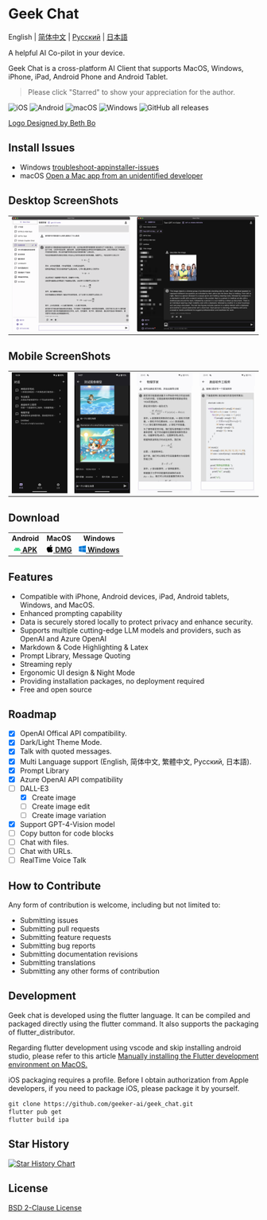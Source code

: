 # Geek Chat

English | [简体中文](./docs/README_CN.md) | [Русский](./docs/README_RU.md) | [日本語](./docs/README_JP.md)

A helpful AI Co-pilot in your device.

Geek Chat is a cross-platform AI Client that supports MacOS, Windows, iPhone, iPad, Android Phone and Android Tablet.

> Please click "Starred" to show your appreciation for the author.



![iOS](https://img.shields.io/badge/-iOS-black?style=flat-square&logo=apple&logoColor=white) ![Android](https://img.shields.io/badge/-Android-black?style=flat-square&logo=android&logoColor=white) ![macOS](https://img.shields.io/badge/-macOS-black?style=flat-square&logo=apple&logoColor=white) ![Windows](https://img.shields.io/badge/-Windows-black?style=flat-square&logo=windows&logoColor=white) ![GitHub all releases](https://img.shields.io/github/downloads/geeker-ai/geek_chat/total)

<!-- <a title="Made with Fluent Design" href="https://github.com/bdlukaa/fluent_ui">
  <img
    src="https://img.shields.io/badge/fluent-design-blue?style=flat-square&color=gray&labelColor=0078D7"
  >
</a> -->
<a title="Logo Designed by Beth Bo" href="https://github.com/bbmm007">Logo Designed by Beth Bo</a>

## Install Issues
- Windows [troubleshoot-appinstaller-issues](https://learn.microsoft.com/zh-cn/windows/msix/app-installer/troubleshoot-appinstaller-issues)
- macOS [Open a Mac app from an unidentified developer](https://support.apple.com/zh-cn/guide/mac-help/mh40616/mac)

## Desktop ScreenShots

<table>
  <tr>
    <td>
      <img src='./assets/screenshots/screenshot1.png' />
    </td>
    <td>
      <img src='./assets/screenshots/screenshot2.png' />
    </td>
  </tr>
</table>

## Mobile ScreenShots

<table>
  <tr style="height: 40px">
    <td>
      <img src='./assets/screenshots/screenshot3.jpeg' />
    </td>
    <td>
      <img src='./assets/screenshots/screenshot4.jpeg' />
    </td>
    <td>
      <img src='./assets/screenshots/screenshot5.jpeg' />
    </td>
    <td>
      <img src='./assets/screenshots/screenshot6.jpeg' />
    </td>
  </tr>
</table>

## Download

<table>
  <tr>
    <td style="text-align:center"><b>Android</b></td>
    <td style="text-align:center"><b>MacOS</b></td>
    <td style="text-align:center"><b>Windows</b></td>
  </tr>
  <tr style="text-align: center">
    <td>
      <a href='https://github.com/geeker-ai/geek_chat/releases'>
        <img src='./assets/android-color.svg' style="height:14px; width: 14px" />
        <b>APK</b>
      </a>
    </td>
    <td>
      <a href='https://github.com/geeker-ai/geek_chat/releases'>
        <img src='./assets/apple-color.svg' style="height:15px; width: 15px" />
        <b>DMG</b>
      </a>
    </td>
    <td>
      <a href='https://github.com/geeker-ai/geek_chat/releases'>
        <img src='./assets/windows10-color.svg' style="height:14px; width: 14px" />
        <b>Windows</b>
      </a>
    </td>
  </tr>
</table>

## Features

- Compatible with iPhone, Android devices, iPad, Android tablets, Windows, and MacOS.
- Enhanced prompting capability
- Data is securely stored locally to protect privacy and enhance security.
- Supports multiple cutting-edge LLM models and providers, such as OpenAI and Azure OpenAI
- Markdown & Code Highlighting & Latex
- Prompt Library, Message Quoting
- Streaming reply
- Ergonomic UI design & Night Mode
- Providing installation packages, no deployment required
- Free and open source

## Roadmap

- [x] OpenAI Offical API compatibility.
- [x] Dark/Light Theme Mode.
- [x] Talk with quoted messages.
- [x] Multi Language support (English, 简体中文, 繁體中文, Русский, 日本語).
- [x] Prompt Library
- [x] Azure OpenAI API compatibility
- [ ] DALL-E3
  - [x] Create image
  - [ ] Create image edit
  - [ ] Create image variation
- [x] Support GPT-4-Vision model
- [ ] Copy button for code blocks
- [ ] Chat with files.
- [ ] Chat with URLs.
- [ ] RealTime Voice Talk

## How to Contribute

Any form of contribution is welcome, including but not limited to:

- Submitting issues
- Submitting pull requests
- Submitting feature requests
- Submitting bug reports
- Submitting documentation revisions
- Submitting translations
- Submitting any other forms of contribution

## Development

Geek chat is developed using the flutter language. It can be compiled and packaged directly using the flutter command. It also supports the packaging of flutter_distributor.

Regarding flutter development using vscode and skip installing android studio, please refer to this article [Manually installing the Flutter development environment on MacOS.](https://macgeeker.com/devnotes/macos-flutter/)

iOS packaging requires a profile. Before I obtain authorization from Apple developers, if you need to package iOS, please package it by yourself.

```
git clone https://github.com/geeker-ai/geek_chat.git
flutter pub get
flutter build ipa
```

## Star History

[![Star History Chart](https://api.star-history.com/svg?repos=geeker-ai/geek_chat&type=Date)](https://star-history.com/#geeker-ai/geek_chat&Date)

## License
[BSD 2-Clause License](./LICENSE)
